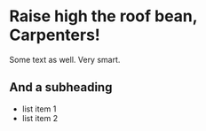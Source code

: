 # Raise high the roof bean, Carpenters!

Some text as well. Very smart.

## And a subheading

- list item 1
- list item 2
